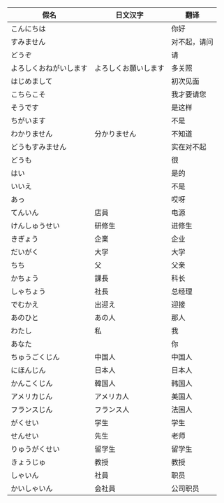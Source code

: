 ﻿|假名|日文汉字|翻译|
|-|-|-|
|こんにちは||你好||
|すみません||对不起，请问||
|どうぞ||请||
|よろしくおねがいします|よろしくお願いします|多关照||
|はじめまして||初次见面||
|こちらこそ||我才要请您||
|そうです||是这样||
|ちがいます||不是||
|わかりません|分かりません|不知道||
|どうもすみません||实在对不起||
|どうも||很||
|はい||是的||
|いいえ||不是||
|あっ||哎呀||
|てんいん|店員|电源||
|けんしゅうせい|研修生|进修生||
|きぎょう|企業|企业||
|だいがく|大学|大学||
|ちち|父|父亲||
|かちょう|課長|科长||
|しゃちょう|社長|总经理||
|でむかえ|出迎え|迎接||
|あのひと|あの人|那人||
|わたし|私|我||
|あなた||你||
|ちゅうごくじん|中国人|中国人||
|にほんじん|日本人|日本人||
|かんこくじん|韓国人|韩国人||
|アメリカじん|アメリカ人|美国人||
|フランスじん|フランス人|法国人||
|がくせい|学生|学生||
|せんせい|先生|老师||
|りゅうがくせい|留学生|留学生||
|きょうじゅ|教授|教授||
|しゃいん|社員|职员||
|かいしゃいん|会社員|公司职员||
